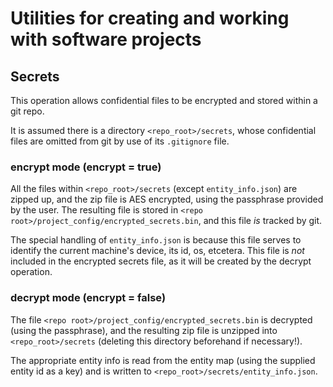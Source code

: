 # Utilities for creating and working with software projects


## Secrets

This operation allows confidential files to be encrypted and stored within a git repo.

It is assumed there is a directory `<repo_root>/secrets`, whose confidential files are omitted from git by use of its `.gitignore` file.

### encrypt mode (encrypt = true)

All the files within `<repo_root>/secrets` (except `entity_info.json`) are zipped up, and the zip file is AES encrypted, using the passphrase provided by the user. The resulting file is stored in  `<repo root>/project_config/encrypted_secrets.bin`, and this file *is* tracked by git.

The special handling of `entity_info.json` is because this file serves to identify the current machine's device, its id, os, etcetera.  This file is *not* included in the encrypted secrets file, as it will be created by the decrypt operation.

### decrypt mode (encrypt = false)

The file `<repo root>/project_config/encrypted_secrets.bin` is decrypted (using the passphrase), and the resulting zip file is unzipped into `<repo_root>/secrets` (deleting this directory beforehand if necessary!).

The appropriate entity info is read from the entity map (using the supplied entity id as a key) and is written to `<repo_root>/secrets/entity_info.json`.

